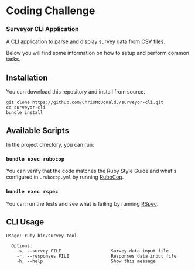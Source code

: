 # Coding Challenge
### Surveyor CLI Application

A CLI application to parse and display survey data from CSV files.

Below you will find some information on how to setup and perform common tasks.

## Installation

You can download this repository and install from source.

```
git clone https://github.com/ChrisMcDonaldJ/surveyor-cli.git
cd surveyor-cli
bundle install
```

## Available Scripts

In the project directory, you can run:

### `bundle exec rubocop`

You can verify that the code matches the Ruby Style Guide and what's configured in `.rubocop.yml` by running [RuboCop](https://rubocop.readthedocs.io/en/latest/).

### `bundle exec rspec`

You can run the tests and see what is failing by running [RSpec](http://rspec.info/documentation/).

## CLI Usage
```
Usage: ruby bin/survey-tool

  Options:
    -s, --survey FILE                   Survey data input file
    -r, --responses FILE                Responses data input file
    -h, --help                          Show this message
```